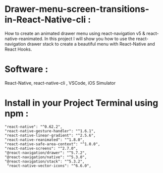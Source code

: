 # Drawer-menu-screen-transitions-in-React-Native-cli :
How to create an animated drawer menu using react-navigation v5 &amp; react-native-reanimated. In this project I will show you how to use the react-navigation drawer stack to create a beautiful menu with React-Native and React Hooks.

# Software :
React-Native, react-native-cli , VSCode, iOS Simulator

# Install in your Project Terminal using npm :
    "react-native": "^0.62.2",
    "react-native-gesture-handler": "^1.6.1",
    "react-native-linear-gradient": "^2.5.6",
    "react-native-reanimated": "^1.8.0",
    "react-native-safe-area-context": "^1.0.0",
    "react-native-screens": "^2.7.0",
    "@react-navigation/drawer": "^5.7.2",
    "@react-navigation/native": "^5.3.0",
    "@react-navigation/stack": "^5.3.2",
     "react-native-vector-icons": "^6.6.0",
